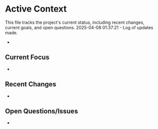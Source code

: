 # Active Context

This file tracks the project's current status, including recent changes, current goals, and open questions.
2025-04-08 01:37:21 - Log of updates made.

*

## Current Focus

*   

## Recent Changes

*   

## Open Questions/Issues

*